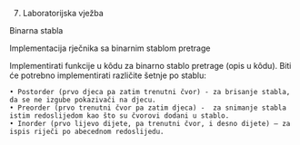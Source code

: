 7. Laboratorijska vježba


Binarna stabla

Implementacija rječnika sa binarnim stablom pretrage

Implementirati funkcije u kôdu za binarno stablo pretrage (opis u kôdu). Biti će potrebno implementirati različite šetnje po stablu:

    • Postorder (prvo djeca pa zatim trenutni čvor) - za brisanje stabla, da se ne izgube pokazivači na djecu.
    • Preorder (prvo trenutni čvor pa zatim djeca) -  za snimanje stabla istim redoslijedom kao što su čvorovi dodani u stablo.
    • Inorder (prvo lijevo dijete, pa trenutni čvor, i desno dijete) – za ispis riječi po abecednom redoslijedu.


